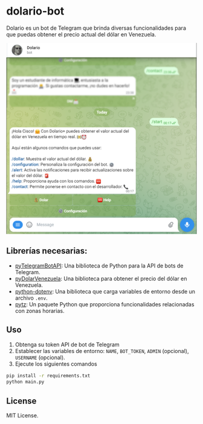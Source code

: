 # dolario-bot
Dolario es un bot de Telegram que brinda diversas funcionalidades para que puedas obtener el precio actual del dólar en Venezuela.

![Example](src\assets\1.png)

## Librerías necesarias:

- [pyTelegramBotAPI](https://github.com/eternnoir/pyTelegramBotAPI): Una biblioteca de Python para la API de bots de Telegram.
- [pyDolarVenezuela](https://github.com/fcoagz/pyDolarVenezuela): Una biblioteca para obtener el precio del dólar en Venezuela.
- [python-dotenv](https://github.com/theskumar/python-dotenv): Una biblioteca que carga variables de entorno desde un archivo `.env`.
- [pytz](https://github.com/stub42/pytz): Un paquete Python que proporciona funcionalidades relacionadas con zonas horarias.

## Uso

1. Obtenga su token API de bot de Telegram
2. Establecer las variables de entorno: `NAME`, `BOT_TOKEN`, `ADMIN` (opcional), `USERNAME` (opcional).
3. Ejecute los siguientes comandos
```sh
pip install -r requirements.txt
python main.py
```

## License
MIT License.